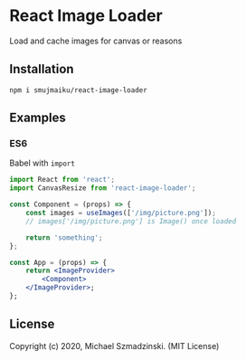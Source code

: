 # React Image Loader

Load and cache images for canvas or reasons

## Installation

`npm i smujmaiku/react-image-loader`

## Examples

### ES6

Babel with `import`

```jsx
import React from 'react';
import CanvasResize from 'react-image-loader';

const Component = (props) => {
	const images = useImages(['/img/picture.png']);
	// images['/img/picture.png'] is Image() once loaded

	return 'something';
};

const App = (props) => {
	return <ImageProvider>
		<Component>
	</ImageProvider>;
};
```

## License

Copyright (c) 2020, Michael Szmadzinski. (MIT License)
